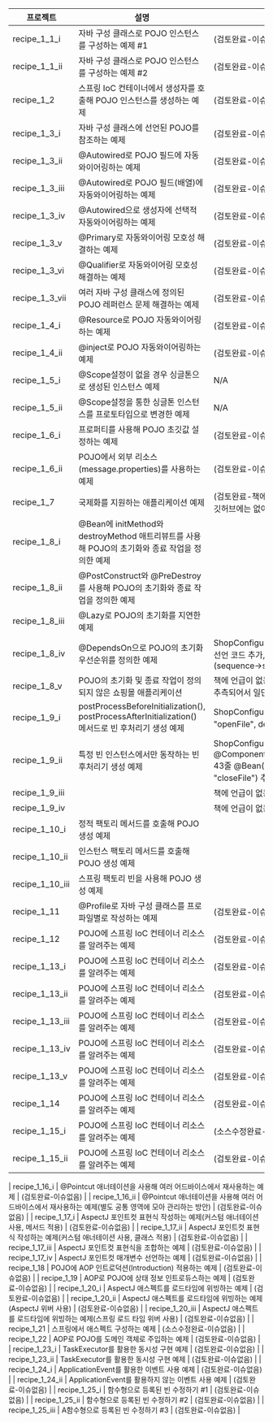 | 프로젝트        | 설명                                                                                                           | 비고                                                                                                                                             |
| --------------- | -------------------------------------------------------------------------------------------------------------- |------------------------------------------------------------------------------------------------------------------------------------------------|
| recipe_1_1_i    | 자바 구성 클래스로 POJO 인스턴스를 구성하는 예제 #1                                                         | (검토완료-이슈없음)                                                                                                                                    |
| recipe_1_1_ii   | 자바 구성 클래스로 POJO 인스턴스를 구성하는 예제 #2                                                         | (검토완료-이슈없음)                                                                                                                                    |
| recipe_1_2      | 스프링 IoC 컨테이너에서 생성자를 호출해 POJO 인스턴스를 생성하는 예제                                                | (검토완료-이슈없음)                                                                                                                                    |
| recipe_1_3_i    | 자바 구성 클래스에 선언된 POJO를 참조하는 예제                                                               | (검토완료-이슈없음)                                                                                                                                    |
| recipe_1_3_ii   | @Autowired로 POJO 필드에 자동와이어링하는 예제                                                                 | (검토완료-이슈없음)                                                                                                                                    |
| recipe_1_3_iii  | @Autowired로 POJO 필드(배열)에 자동와이어링하는 예제                                                           | (검토완료-이슈없음)                                                                                                                                    |
| recipe_1_3_iv   | @Autowired으로 생성자에 선택적 자동와이어링하는 예제                                                           | (검토완료-이슈없음)                                                                                                                                    |
| recipe_1_3_v    | @Primary로 자동와이어링 모호성 해결하는 예제                                                                   | (검토완료-이슈없음)                                                                                                                                    |
| recipe_1_3_vi   | @Qualifier로 자동와이어링 모호성 해결하는 예제                                                                 | (검토완료-이슈없음)                                                                                                                                    |
| recipe_1_3_vii  | 여러 자바 구성 클래스에 정의된 POJO 레퍼런스 문제 해결하는 예제                                                | (검토완료-이슈없음)                                                                                                                                    |
| recipe_1_4_i    | @Resource로 POJO 자동와이어링하는 예제                                                                         | (검토완료-이슈없음)                                                                                                                                    |
| recipe_1_4_ii   | @inject로 POJO 자동와이어링하는 예제                                                                           | (검토완료-이슈없음)                                                                                                                                    |
| recipe_1_5_i    | @Scope설정이 없을 경우 싱글톤으로 생성된 인스턴스 예제                                                         | N/A                                                                                                                                            |
| recipe_1_5_ii   | @Scope설정을 통한 싱글톤 인스턴스를 프로토타입으로 변경한 예제                                                 | N/A                                                                                                                                            |
| recipe_1_6_i    | 프로퍼티를 사용해 POJO 초깃값 설정하는 예제                                                                    | (검토완료-이슈없음)                                                                                                                  |
| recipe_1_6_ii   | POJO에서 외부 리소스(message.properties)를 사용하는 예제                                                       | (검토완료-이슈없음)                                                                                                                 |
| recipe_1_7      | 국제화를 지원하는 애플리케이션 예제                                                                            | (검토완료-책에 Cashier 클래스 설명이 있는데 동일한 소스가 깃허브에는 없어서 추가함)                                                                                                       |
| recipe_1_8_i  | @Bean에 initMethod와 destroyMethod 애트리뷰트를 사용해 POJO의 초기화와 종료 작업을 정의한 예제    |                                                                                                                                                |
| recipe_1_8_ii     | @PostConstruct와 @PreDestroy를 사용해 POJO의 초기화와 종료 작업을 정의한 예제     |                                                                                                                                                | 
|   recipe_1_8_iii  |   @Lazy로 POJO의 초기화를 지연한 예제 |                                                                                                                                                |   
|recipe_1_8_iv|@DependsOn으로 POJO의 초기화 우선순위를 정의한 예제| ShopConfiguration.java 파일에 detePrefixGenerator 빈 선언 코드 추가, Main.java 파일에 getBean의 이름 수정(sequence->sequenceGenerator)                           |
|recipe_1_8_v|POJO의 초기화 및 종료 작업이 정의되지 않은 쇼핑몰 애플리케이션| 책에 언급이 없는 코드인데 1_8_i ~ 1_8_iii 의 연습용으로 있나 추측되어서 일단 빼진 않았습니다.                                                                                   |
|recipe_1_9_i|postProcessBeforeInitialization(), postProcessAfterInitialization() 메서드로 빈 후처리기 생성 예제 | ShopConfiguration.java 파일 31줄 @Bean(initMethod = "openFile", destroyMethod = "closeFile") 내용 추가                                                |
|recipe_1_9_ii|특정 빈 인스턴스에서만 동작하는 빈 후처리기 생성 예제| ShopConfiguration.java 파일 15줄 @ComponentScan("com.apress.spring6recipes.shop"), 43줄 @Bean(initMethod = "openFile", destroyMethod = "closeFile") 추가 |
|recipe_1_9_iii|| 책에 언급이 없는 코드여서 뺏습니다.                                                                                                                           |
|recipe_1_9_iv|| 책에 언급이 없는 코드여서 뺏습니다.                                                                                                                           |
|recipe_1_10_i|정적 팩토리 메서드를 호출해 POJO 생성 예제|                                                                                                                                                |
|recipe_1_10_ii|인스턴스 팩토리 메서드를 호출해 POJO 생성 예제|                                                                                                                                                |
|recipe_1_10_iii|스프링 팩토리 빈을 사용해 POJO 생성 예제|                                                                                                                                                |
| recipe_1_11    | @Profile로 자바 구성 클래스를 프로파일별로 작성하는 예제                                                          | (검토완료-이슈없음)                                                                                                                                    |
| recipe_1_12    | POJO에 스프링 IoC 컨테이너 리소스를 알려주는 예제                                                          | (검토완료-이슈없음)                                                                                                                                    |
| recipe_1_13_i    | POJO에 스프링 IoC 컨테이너 리소스를 알려주는 예제                                                          | (검토완료-이슈없음)                                                                                                                                    |
| recipe_1_13_ii    | POJO에 스프링 IoC 컨테이너 리소스를 알려주는 예제                                                          | (검토완료-이슈없음)                                                                                                                                    |
| recipe_1_13_iii    | POJO에 스프링 IoC 컨테이너 리소스를 알려주는 예제                                                          | (검토완료-이슈없음)                                                                                                                                    |
| recipe_1_13_iv    | POJO에 스프링 IoC 컨테이너 리소스를 알려주는 예제                                                          | (검토완료-이슈없음)                                                                                                                                    |
| recipe_1_13_v    | POJO에 스프링 IoC 컨테이너 리소스를 알려주는 예제                                                          | (검토완료-이슈없음)                                                                                                                                    |
| recipe_1_14    | POJO에 스프링 IoC 컨테이너 리소스를 알려주는 예제                                                          | (검토완료-이슈없음)                                                                                                                                    |
| recipe_1_15_i    | POJO에 스프링 IoC 컨테이너 리소스를 알려주는 예제                                                          | (소스수정완료-이슈없음)                                                                                                                                     |
| recipe_1_15_ii    | POJO에 스프링 IoC 컨테이너 리소스를 알려주는 예제                                                          | (검토완료-이슈없음)                                                                                                                                    |

| recipe_1_16_i   | @Pointcut 애너테이션을 사용해 여러 어드바이스에서 재사용하는 예제                                              | (검토완료-이슈없음)                                                                                                                                    |
| recipe_1_16_ii  | @Pointcut 애너테이션을 사용해 여러 어드바이스에서 재사용하는 예제(별도 공통 영역에 모아 관리하는 방안)         | (검토완료-이슈없음)                                                                                                                                    |
| recipe_1_17_i   | AspectJ 포인트컷 표현식 작성하는 예제(커스텀 애너테이션 사용, 메서드 적용)                                                    | (검토완료-이슈없음)                                                                                                                                    |
| recipe_1_17_ii  | AspectJ 포인트컷 표현식 작성하는 예제(커스텀 애너테이션 사용, 클래스 적용)                                                      | (검토완료-이슈없음)                                                                                                                                    |
| recipe_1_17_iii | AspectJ 포인트컷 표현식을 조합하는 예제                                                                        | (검토완료-이슈없음)                                                                                                                                    |
| recipe_1_17_iv  | AspectJ 포인트컷 매개변수 선언하는 예제                                                                            | (검토완료-이슈없음)                                                                                                                                    |
| recipe_1_18     | POJO에 AOP 인트로덕션(Introduction) 적용하는 예제                                                              | (검토완료-이슈없음)                                                                                                                                    |
| recipe_1_19     | AOP로 POJO에 상태 정보 인트로듀스하는 예제                                                                     | (검토완료-이슈없음)                                                                                                                                    |
| recipe_1_20_i   | AspectJ 애스펙트를 로드타임에 위빙하는 예제                                                 | (검토완료-이슈없음)                                                                                                                                    |
| recipe_1_20_ii  | AspectJ 애스펙트를 로드타임에 위빙하는 예제(AspectJ 위버 사용)                                        | (검토완료-이슈없음)                                                                                                                                    |
| recipe_1_20_iii | AspectJ 애스펙트를 로드타임에 위빙하는 예제(스프링 로드 타임 위버 사용)                                        | (검토완료-이슈없음)                                                                                                                                    |
| recipe_1_21     | 스프링에서 애스펙트 구성하는 예제                                                                              | (소스수정완료-이슈없음)                                                                                                                                  |
| recipe_1_22     | AOP로 POJO를 도메인 객체로 주입하는 예제                                                                       | (검토완료-이슈없음)                                                                                        |
| recipe_1_23_i   | TaskExecutor를 활용한 동시성 구현 예제                                                                         | (검토완료-이슈없음)                                                                                                                                    |
| recipe_1_23_ii  | TaskExecutor를 활용한 동시성 구현 예제                                                                         | (검토완료-이슈없음)                                                                                                                                            |
| recipe_1_24_i   | ApplicationEvent를 활용한 이벤트 사용 예제                                                                     | (검토완료-이슈없음)                                                                                                                                            |
| recipe_1_24_ii  | ApplicationEvent를 활용하지 않는 이벤트 사용 예제                                                              | (검토완료-이슈없음)                                                                                                                                            |
| recipe_1_25_i   | 함수형으로 등록된 빈 수정하기 #1                                                                               | (검토완료-이슈없음)                                                                                                                                            |
| recipe_1_25_ii  | 함수형으로 등록된 빈 수정하기 #2                                                                               | (검토완료-이슈없음)                                                                                                                                            |
| recipe_1_25_iii | A함수형으로 등록된 빈 수정하기 #3                                                                              | (검토완료-이슈없음)                                                                                                                                            |
